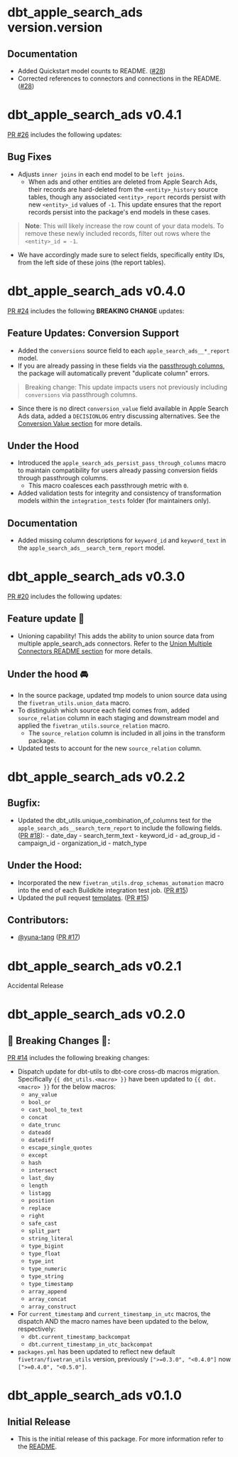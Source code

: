 # dbt_apple_search_ads version.version

## Documentation
- Added Quickstart model counts to README. ([#28](https://github.com/fivetran/dbt_apple_search_ads/pull/28))
- Corrected references to connectors and connections in the README. ([#28](https://github.com/fivetran/dbt_apple_search_ads/pull/28))

# dbt_apple_search_ads v0.4.1
[PR #26](https://github.com/fivetran/dbt_apple_search_ads/pull/26) includes the following updates:

## Bug Fixes
- Adjusts `inner joins` in each end model to be `left joins`. 
  - When ads and other entities are deleted from Apple Search Ads, their records are hard-deleted from the `<entity>_history` source tables, though any associated `<entity>_report` records persist with new `<entity>_id` values of `-1`. This update ensures that the report records persist into the package's end models in these cases.
>**Note**: This will likely increase the row count of your data models. To remove these newly included records, filter out rows where the `<entity>_id = -1`.
- We have accordingly made sure to select fields, specifically entity IDs, from the left side of these joins (the report tables).

# dbt_apple_search_ads v0.4.0
[PR #24](https://github.com/fivetran/dbt_apple_search_ads/pull/24) includes the following **BREAKING CHANGE** updates:

## Feature Updates: Conversion Support
- Added the `conversions` source field to each `apple_search_ads__*_report` model.
- If you are already passing in these fields via the [passthrough columns](https://github.com/fivetran/dbt_apple_search_ads?tab=readme-ov-file#passing-through-additional-metrics), the package will automatically prevent "duplicate column" errors.
> Breaking change: This update impacts users not previously including `conversions` via passthrough columns.

- Since there is no direct `conversion_value` field available in Apple Search Ads data, added a `DECISIONLOG` entry discussing alternatives. See the [Conversion Value section](https://github.com/fivetran/dbt_apple_search_ads/blob/main/DECISIONLOG.md#conversion-value) for more details.

## Under the Hood
- Introduced the `apple_search_ads_persist_pass_through_columns` macro to maintain compatibility for users already passing conversion fields through passthrough columns.
  - This macro coalesces each passthrough metric with `0`.
- Added validation tests for integrity and consistency of transformation models within the `integration_tests` folder (for maintainers only).

## Documentation
- Added missing column descriptions for `keyword_id` and `keyword_text` in the `apple_search_ads__search_term_report` model.

# dbt_apple_search_ads v0.3.0
[PR #20](https://github.com/fivetran/dbt_apple_search_ads/pull/20) includes the following updates:
## Feature update 🎉
- Unioning capability! This adds the ability to union source data from multiple apple_search_ads connectors. Refer to the [Union Multiple Connectors README section](https://github.com/fivetran/dbt_apple_search_ads/blob/main/README.md#union-multiple-connectors) for more details.

## Under the hood 🚘
- In the source package, updated tmp models to union source data using the `fivetran_utils.union_data` macro. 
- To distinguish which source each field comes from, added `source_relation` column in each staging and downstream model and applied the `fivetran_utils.source_relation` macro.
  - The `source_relation` column is included in all joins in the transform package. 
- Updated tests to account for the new `source_relation` column.

# dbt_apple_search_ads v0.2.2
## Bugfix:
- Updated the dbt_utils.unique_combination_of_columns test for the `apple_search_ads__search_term_report` to include the following fields. ([PR #18](https://github.com/fivetran/dbt_apple_search_ads/pull/18)):
        - date_day
        - search_term_text
        - keyword_id
        - ad_group_id
        - campaign_id
        - organization_id
        - match_type

## Under the Hood:

- Incorporated the new `fivetran_utils.drop_schemas_automation` macro into the end of each Buildkite integration test job. ([PR #15](https://github.com/fivetran/dbt_apple_search_ads/pull/15))
- Updated the pull request [templates](/.github). ([PR #15](https://github.com/fivetran/dbt_apple_search_ads/pull/15))

## Contributors:

- [@yuna-tang](https://github.com/yuna-tang) ([PR #17](https://github.com/fivetran/dbt_apple_search_ads/pull/17))



# dbt_apple_search_ads v0.2.1

Accidental Release

# dbt_apple_search_ads v0.2.0

## 🚨 Breaking Changes 🚨:
[PR #14](https://github.com/fivetran/dbt_apple_search_ads/pull/14) includes the following breaking changes:
- Dispatch update for dbt-utils to dbt-core cross-db macros migration. Specifically `{{ dbt_utils.<macro> }}` have been updated to `{{ dbt.<macro> }}` for the below macros:
    - `any_value`
    - `bool_or`
    - `cast_bool_to_text`
    - `concat`
    - `date_trunc`
    - `dateadd`
    - `datediff`
    - `escape_single_quotes`
    - `except`
    - `hash`
    - `intersect`
    - `last_day`
    - `length`
    - `listagg`
    - `position`
    - `replace`
    - `right`
    - `safe_cast`
    - `split_part`
    - `string_literal`
    - `type_bigint`
    - `type_float`
    - `type_int`
    - `type_numeric`
    - `type_string`
    - `type_timestamp`
    - `array_append`
    - `array_concat`
    - `array_construct`
- For `current_timestamp` and `current_timestamp_in_utc` macros, the dispatch AND the macro names have been updated to the below, respectively:
    - `dbt.current_timestamp_backcompat`
    - `dbt.current_timestamp_in_utc_backcompat`
- `packages.yml` has been updated to reflect new default `fivetran/fivetran_utils` version, previously `[">=0.3.0", "<0.4.0"]` now `[">=0.4.0", "<0.5.0"]`.

# dbt_apple_search_ads v0.1.0

## Initial Release
- This is the initial release of this package. For more information refer to the [README](/README.md).
